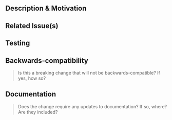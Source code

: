 <!-- Please make sure you check out the contribution guidelines before submitting a pull request! -->

## Description & Motivation

<!-- Description of changes, and motivation for adding them. -->

## Related Issue(s)

<!--
If there are any issues related to this PR, please link to the issues here.
e.g. "Fix #123"
-->

## Testing

<!-- Please describe how you tested your changes. -->

## Backwards-compatibility

> Is this a breaking change that will not be backwards-compatible? If yes, how so?

<!-- Answer here. -->

## Documentation

> Does the change require any updates to documentation? If so, where? Are they included?

<!-- Answer here. -->
